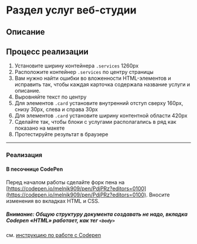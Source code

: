 # Раздел услуг веб-студии

## Описание

## Процесс реализации

1. Установите ширину контейнера `.services` 1260px
2. Расположите контейнер `.services` по центру страницы
3. Вам нужно найти ошибки во вложенности HTML-элементов и исправить так, чтобы каждая карточка содержала название услуги и описание.
4. Выровняйте текст по центру
5. Для элементов `.card` установите внутренний отступ сверху 160px, снизу 30px, слева и справа 30px
6. Для элементов `.card` установите ширину контентной области 420px
7. Сделайте так, чтобы блоки с услугами располагались в ряд как показано на макете
8. Протестируйте результат в браузере

---

### Реализация

#### В песочнице CodePen

Перед началом работы сделайте форк пена на [https://codepen.io/melnik909/pen/PdjPRz?editors=0100](https://codepen.io/melnik909/pen/PdjPRz?editors=0100). Вносите изменения во вкладках HTML и CSS.

##### Внимание: Общую структуру документа создавать не надо, вкладка Codepen «HTML» работает, как тег `<body>`
см. [инструкцию по работе с Codepen](https://netology-university.bitbucket.io/guides/wm/codepen-guide/)
